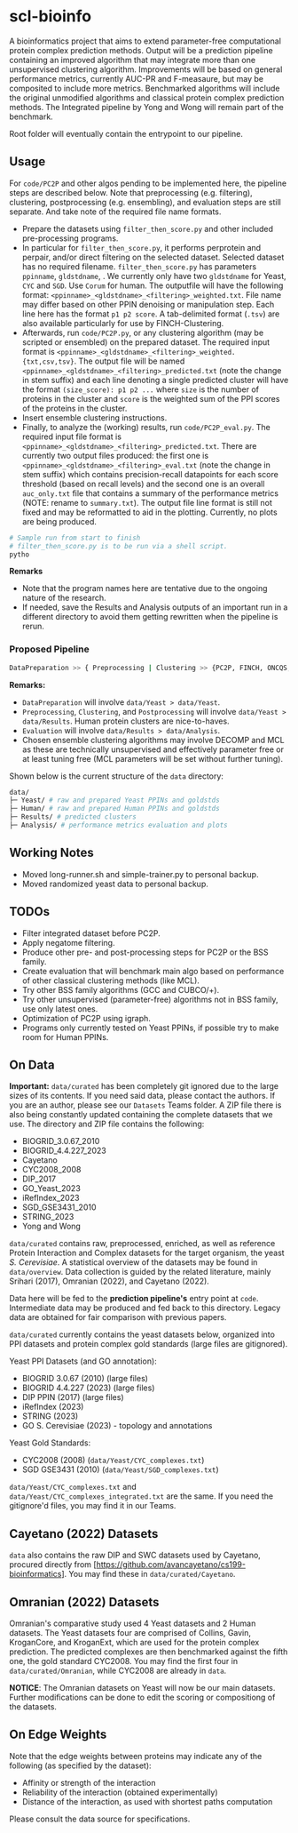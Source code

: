# scl-bioinfo

A bioinformatics project that aims to extend parameter-free computational protein complex prediction methods. Output will be a prediction pipeline containing an improved algorithm that may integrate more than one unsupervised clustering algorithm. Improvements will be based on general performance metrics, currently AUC-PR and F-measaure, but may be composited to include more metrics. Benchmarked algorithms will include the original unmodified algorithms and classical protein complex prediction methods. The Integrated pipeline by Yong and Wong will remain part of the benchmark.

Root folder will eventually contain the entrypoint to our pipeline.

## Usage

For `code/PC2P` and other algos pending to be implemented here, the pipeline steps are described below. Note that preprocessing (e.g. filtering), clustering, postprocessing (e.g. ensembling), and evaluation steps are still separate. And take note of the required file name formats.

* Prepare the datasets using `filter_then_score.py` and other included pre-processing programs.
* In particular for `filter_then_score.py`, it performs perprotein and perpair, and/or direct filtering on the selected dataset. Selected dataset has no required filename. `filter_then_score.py` has parameters `ppinname`, `gldstdname`, . We currently only have two `gldstdname` for Yeast, `CYC` and `SGD`. Use `Corum` for human. The outputfile will have the following format: `<ppinname>_<gldstdname>_<filtering>_weighted.txt`. File name may differ based on other PPIN denoising or manipulation step. Each line here has the format `p1 p2 score`. A tab-delimited format (`.tsv`) are also available particularly for use by FINCH-Clustering.
* Afterwards, run `code/PC2P.py`, or any clustering algorithm (may be scripted or ensembled) on the prepared dataset. The required input format is `<ppinname>_<gldstdname>_<filtering>_weighted.{txt,csv,tsv}`. The output file will be named `<ppinname>_<gldstdname>_<filtering>_predicted.txt` (note the change in stem suffix) and each line denoting a single predicted cluster will have the format `(size_score): p1 p2 ...` where `size` is the number of proteins in the cluster and `score` is the weighted sum of the PPI scores of the proteins in the cluster.
* Insert ensemble clustering instructions.
* Finally, to analyze the (working) results, run `code/PC2P_eval.py`. The required input file format is `<ppinname>_<gldstdname>_<filtering>_predicted.txt`. There are currently two output files produced: the first one is `<ppinname>_<gldstdname>_<filtering>_eval.txt` (note the change in stem suffix) which contains precision-recall datapoints for each score threshold (based on recall levels) and the second one is an overall `auc_only.txt` file that contains a summary of the performance metrics (NOTE: rename to `summary.txt`). The output file line format is still not fixed and may be reformatted to aid in the plotting. Currently, no plots are being produced.

```sh
# Sample run from start to finish
# filter_then_score.py is to be run via a shell script.
pytho
```

**Remarks**

* Note that the program names here are tentative due to the ongoing nature of the research.
* If needed, save the Results and Analysis outputs of an important run in a different directory to avoid them getting rewritten when the pipeline is rerun.

### Proposed Pipeline

```sh
DataPreparation >> { Preprocessing | Clustering >> {PC2P, FINCH, ONCQS, DECOMP, MCL}* | Postprocessing } >> Evaluation
```

**Remarks:**

* `DataPreparation` will involve `data/Yeast > data/Yeast`.
* `Preprocessing`, `Clustering`, and `Postprocessing` will involve `data/Yeast > data/Results`. Human protein clusters are nice-to-haves.
* `Evaluation` will involve `data/Results > data/Analysis`.
* Chosen ensemble clustering algorithms may involve DECOMP and MCL as these are technically unsupervised and effectively parameter free or at least tuning free (MCL parameters will be set without further tuning).

Shown below is the current structure of the `data` directory:

```sh
data/
├─ Yeast/ # raw and prepared Yeast PPINs and goldstds
├─ Human/ # raw and prepared Human PPINs and goldstds
├─ Results/ # predicted clusters
├─ Analysis/ # performance metrics evaluation and plots
```

## Working Notes

* Moved long-runner.sh and simple-trainer.py to personal backup.
* Moved randomized yeast data to personal backup.

## TODOs

* Filter integrated dataset before PC2P.
* Apply negatome filtering.
* Produce other pre- and post-processing steps for PC2P or the BSS family.
* Create evaluation that will benchmark main algo based on performance of other classical clustering methods (like MCL).
* Try other BSS family algorithms (GCC and CUBCO/+).
* Try other unsupervised (parameter-free) algorithms not in BSS family, use only latest ones.
* Optimization of PC2P using igraph.
* Programs only currently tested on Yeast PPINs, if possible try to make room for Human PPINs.

## On Data

**Important:** `data/curated` has been completely git ignored due to the large sizes of its contents. If you need said data, please contact the authors. If you are an author, please see our `Datasets` Teams folder. A ZIP file there is also being constantly updated containing the complete datasets that we use. The directory and ZIP file contains the following:

* BIOGRID_3.0.67_2010
* BIOGRID_4.4.227_2023
* Cayetano
* CYC2008_2008
* DIP_2017
* GO_Yeast_2023
* iRefIndex_2023
* SGD_GSE3431_2010
* STRING_2023
* Yong and Wong

`data/curated` contains raw, preprocessed, enriched, as well as reference Protein Interaction and Complex datasets for the target organism, the yeast *S. Cerevisiae*. A statistical overview of the datasets may be found in `data/overview`. Data collection is guided by the related literature, mainly Srihari (2017), Omranian (2022), and Cayetano (2022).

Data here will be fed to the **prediction pipeline's** entry point at `code`. Intermediate data may be produced and fed back to this directory. Legacy data are obtained for fair comparison with previous papers.

`data/curated` currently contains the yeast datasets below, organized into PPI datasets and protein complex gold standards (large files are gitignored).

Yeast PPI Datasets (and GO annotation):

* BIOGRID 3.0.67 (2010) (large files)
* BIOGRID 4.4.227 (2023) (large files)
* DIP PPIN (2017) (large files)
* iRefIndex (2023)
* STRING (2023)
* GO S. Cerevisiae (2023) - topology and annotations

Yeast Gold Standards:

* CYC2008 (2008) (`data/Yeast/CYC_complexes.txt`)
* SGD GSE3431 (2010) (`data/Yeast/SGD_complexes.txt`)

`data/Yeast/CYC_complexes.txt` and `data/Yeast/CYC_complexes_integrated.txt` are the same. If you need the gitignore'd files, you may find it in our Teams.

## Cayetano (2022) Datasets

`data` also contains the raw DIP and SWC datasets used by Cayetano, procured directly from [https://github.com/avancayetano/cs199-bioinformatics]. You may find these in `data/curated/Cayetano`.

## Omranian (2022) Datasets

Omranian's comparative study used 4 Yeast datasets and 2 Human datasets. The Yeast datasets four are comprised of Collins, Gavin, KroganCore, and KroganExt, which are used for the protein complex prediction. The predicted complexes are then benchmarked against the fifth one, the gold standard CYC2008. You may find the first four in `data/curated/Omranian`, while CYC2008 are already in `data`.

**NOTICE**: The Omranian datasets on Yeast will now be our main datasets. Further modifications can be done to edit the scoring or compositiong of the datasets.

## On Edge Weights

Note that the edge weights between proteins may indicate any of the following (as specified by the dataset):

* Affinity or strength of the interaction
* Reliability of the interaction (obtained experimentally)
* Distance of the interaction, as used with shortest paths computation

Please consult the data source for specifications.
